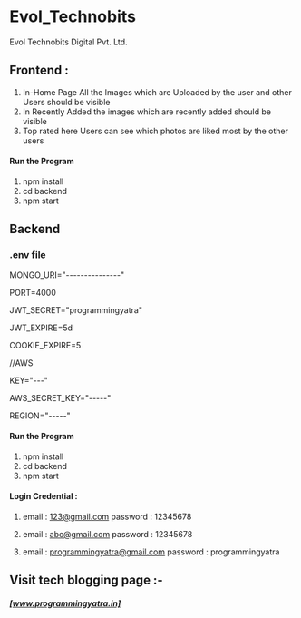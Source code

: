 # Evol_Technobits
Evol Technobits Digital Pvt. Ltd.

## Frontend :

1. In-Home Page All the Images which are Uploaded by the user and other Users should be visible
2. In Recently Added the images which are recently added should be visible
3. Top rated here Users can see which photos are liked most by the other users


#### Run the Program

1. npm install
2. cd backend
3. npm start


## Backend 

### .env file
MONGO_URI="---------------"

PORT=4000

JWT_SECRET="programmingyatra"

JWT_EXPIRE=5d

COOKIE_EXPIRE=5


//AWS

KEY="---"

AWS_SECRET_KEY="-----"

REGION="-----"

#### Run the Program

1. npm install
2. cd backend
3. npm start

#### Login Credential :
1. email : 123@gmail.com
   password : 12345678

2. email : abc@gmail.com
   password : 12345678

3. email : programmingyatra@gmail.com
   password : programmingyatra


## Visit tech blogging page :- 
##### [www.programmingyatra.in]


